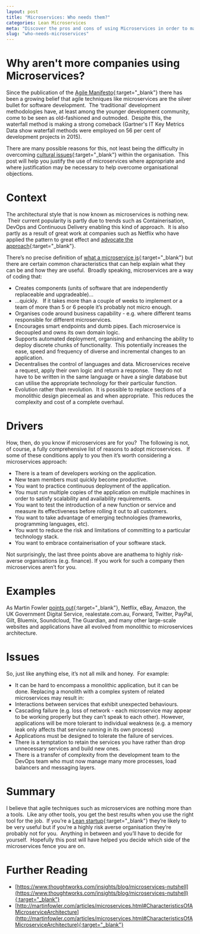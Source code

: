 ```yaml
---
layout: post
title: "Microservices: Who needs them?"
categories: Lean Microservices
meta: "Discover the pros and cons of using Microservices in order to make an informed decision about their use. Be able to argue your case and persuade others."
slug: "who-needs-microservices"
---
```

# Why aren't more companies using Microservices?

Since the publication of the [Agile Manifesto](http://dimsboiv.uqac.ca/8INF851/web/part1/introduction/The_Agile_Manifesto.pdf){:target="_blank"} there has been a growing belief that agile techniques like microservices are the silver bullet for software development.  The ‘traditional’ development methodologies have, at least among the younger development community, come to be seen as old-fashioned and outmoded.  Despite this, the waterfall method is making a strong comeback (Gartner's IT Key Metrics Data show waterfall methods were employed on 56 per cent of development projects in 2015).

There are many possible reasons for this, not least being the difficulty in overcoming [cultural issues](http://www.theregister.co.uk/2016/06/07/problems_for_agile/){:target="_blank"} within the organisation.  This post will help you justify the use of microservices where appropriate and where justification may be necessary to help overcome organisational objections. 
# Context
The architectural style that is now known as microservices is nothing new.  Their current popularity is partly due to trends such as Containerisation, DevOps and Continuous Delivery enabling this kind of approach.  It is also partly as a result of great work at companies such as Netflix who have applied the pattern to great effect and [advocate the approach](https://www.nginx.com/blog/microservices-at-netflix-architectural-best-practices/){:target="_blank"}.

There’s no precise definition of [what a microservice is](http://martinfowler.com/articles/microservices.html){:target="_blank"} but there are certain common characteristics that can help explain what they can be and how they are useful.  Broadly speaking, microservices are a way of coding that: 
 - Creates components (units of software that are independently replaceable and upgradeable)...
 - ...quickly.   If it takes more than a couple of weeks to implement or a team of more than 5 or 6 people it’s probably not micro enough.
 - Organises code around business capability - e.g. where different teams responsible for different microservices.
 - Encourages smart endpoints and dumb pipes. Each microservice is decoupled and owns its own domain logic.
 - Supports automated deployment, organising and enhancing the ability to deploy discrete chunks of functionality.  This potentially increases the ease, speed and frequency of diverse and incremental changes to an application.
 - Decentralises the control of languages and data. Microservices receive a request, apply their own logic and return a response.  They do not have to be written in the same language or have a single database but can utilise the appropriate technology for their particular function.
 - Evolution rather than revolution.  It is possible to replace sections of a monolithic design piecemeal as and when appropriate.  This reduces the complexity and cost of a complete overhaul.

# Drivers
How, then, do you know if microservices are for you?  The following is not, of course, a fully comprehensive list of reasons to adopt microservices.   If some of these conditions apply to you then it’s worth considering a microservices approach: 
 - There is a team of developers working on the application.
 - New team members must quickly become productive.
 - You want to practice continuous deployment of the application.
 - You must run multiple copies of the application on multiple machines in order to satisfy scalability and availability requirements.
 - You want to test the introduction of a new function or service and measure its effectiveness before rolling it out to all customers.
 - You want to take advantage of emerging technologies (frameworks, programming languages, etc).
 - You want to reduce the risk and limitations of committing to a particular technology stack.
 - You want to embrace containerisation of your software stack.

Not surprisingly, the last three points above are anathema to highly risk-averse organisations (e.g. finance). If you work for such a company then microservices aren’t for you.
# Examples 
As Martin Fowler [points out](http://martinfowler.com/articles/microservices.html){:target="_blank"}, Netflix, eBay, Amazon, the UK Government Digital Service, realestate.com.au, Forward, Twitter, PayPal, Gilt, Bluemix, Soundcloud, The Guardian, and many other large-scale websites and applications have all evolved from monolithic to microservices architecture.  
# Issues 
So, just like anything else, it’s not all milk and honey.  For example:  
  - It can be hard to encompass a monolithic application, but it can be done. Replacing a monolith with a complex system of related microservices may result in:
   - Interactions between services that exhibit unexpected behaviours. 
   - Cascading failure (e.g. loss of network - each microservice may appear to be working properly but they can’t speak to each other). However, applications will be more tolerant to individual weakness (e.g. a memory leak only affects that service running in its own process) 
  - Applications must be designed to tolerate the failure of services. 
   - There is a temptation to retain the services you have rather than drop unnecessary services and build new ones. 
   - There is a transfer of complexity from the development team to the DevOps team who must now manage many more processes, load balancers and messaging layers. 

# Summary 
I believe that agile techniques such as microservices are nothing more than a tools.  Like any other tools, you get the best results when you use the right tool for the job.  If you’re a [Lean startup](http://theleanstartup.com/){:target="_blank"} they’re likely to be very useful but if you’re a highly risk averse organisation they’re probably not for you.  Anything in between and you’ll have to decide for yourself.  Hopefully this post will have helped you decide which side of the microservices fence you are on.  
# Further Reading 
 - [https://www.thoughtworks.com/insights/blog/microservices-nutshell](https://www.thoughtworks.com/insights/blog/microservices-nutshell){:target="_blank"}
 - [http://martinfowler.com/articles/microservices.html#CharacteristicsOfAMicroserviceArchitecture](http://martinfowler.com/articles/microservices.html#CharacteristicsOfAMicroserviceArchitecture){:target="_blank"}